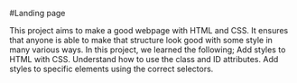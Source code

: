 #Landing page

This project aims to make a good webpage with HTML and CSS. It ensures that anyone is able to make that structure look good with some style in many various ways.
In this project, we learned the following;
Add styles to HTML with CSS.
Understand how to use the class and ID attributes.
Add styles to specific elements using the correct selectors.